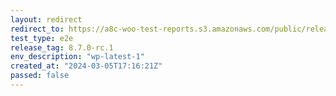 ```yaml
---
layout: redirect
redirect_to: https://a8c-woo-test-reports.s3.amazonaws.com/public/release/8.7.0-rc.1/wp-latest-1/e2e/index.html
test_type: e2e
release_tag: 8.7.0-rc.1
env_description: "wp-latest-1"
created_at: "2024-03-05T17:16:21Z"
passed: false
---
```

